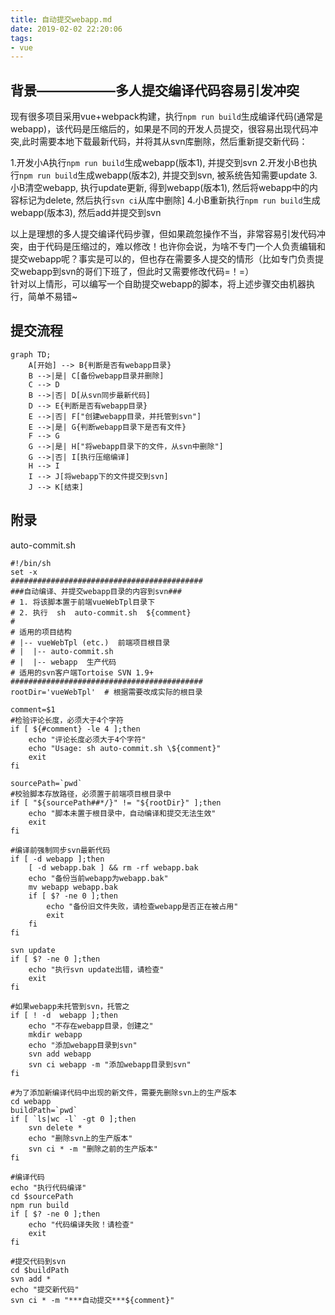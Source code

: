 ```yaml
---
title: 自动提交webapp.md
date: 2019-02-02 22:20:06
tags:
- vue
---
```


## 背景——————多人提交编译代码容易引发冲突  
现有很多项目采用vue+webpack构建，执行`npm run build`生成编译代码(通常是webapp)，该代码是压缩后的，如果是不同的开发人员提交，很容易出现代码冲突,此时需要本地下载最新代码，并将其从svn库删除，然后重新提交新代码：

1.开发小A执行`npm run build`生成webapp(版本1), 并提交到svn
2.开发小B也执行`npm run build`生成webapp(版本2), 并提交到svn, 被系统告知需要update
3.小B清空webapp, 执行update更新, 得到webapp(版本1), 然后将webapp中的内容标记为delete, 然后执行`svn ci`从库中删除]
4.小B重新执行`npm run build`生成webapp(版本3), 然后add并提交到svn


以上是理想的多人提交编译代码步骤，但如果疏忽操作不当，非常容易引发代码冲突，由于代码是压缩过的，难以修改！也许你会说，为啥不专门一个人负责编辑和提交webapp呢？事实是可以的，但也存在需要多人提交的情形（比如专门负责提交webapp到svn的哥们下班了，但此时又需要修改代码=！=）  
针对以上情形，可以编写一个自助提交webapp的脚本，将上述步骤交由机器执行，简单不易错~

## 提交流程
```mermaid
graph TD;
    A[开始] --> B{判断是否有webapp目录}
    B -->|是| C[备份webapp目录并删除]
    C --> D
    B -->|否| D[从svn同步最新代码]
    D --> E{判断是否有webapp目录}
    E -->|否| F["创建webapp目录，并托管到svn"]
    E -->|是| G{判断webapp目录下是否有文件}
    F --> G
    G -->|是| H["将webapp目录下的文件，从svn中删除"]
    G -->|否| I[执行压缩编译]
    H --> I
    I --> J[将webapp下的文件提交到svn]
    J --> K[结束]
```

## 附录
auto-commit.sh
```
#!/bin/sh
set -x
###########################################
###自动编译、并提交webapp目录的内容到svn###
# 1. 将该脚本置于前端vueWebTpl目录下
# 2. 执行  sh  auto-commit.sh  ${comment}
#
# 适用的项目结构
# |-- vueWebTpl (etc.)  前端项目根目录
# |  |-- auto-commit.sh
# |  |-- webapp  生产代码
# 适用的svn客户端Tortoise SVN 1.9+
###########################################
rootDir='vueWebTpl'  # 根据需要改成实际的根目录

comment=$1
#检验评论长度，必须大于4个字符
if [ ${#comment} -le 4 ];then
    echo "评论长度必须大于4个字符"
    echo "Usage: sh auto-commit.sh \${comment}"
    exit
fi

sourcePath=`pwd`
#校验脚本存放路径，必须置于前端项目根目录中
if [ "${sourcePath##*/}" != "${rootDir}" ];then
    echo "脚本未置于根目录中，自动编译和提交无法生效"
    exit
fi

#编译前强制同步svn最新代码
if [ -d webapp ];then
    [ -d webapp.bak ] && rm -rf webapp.bak
    echo "备份当前webapp为webapp.bak"
    mv webapp webapp.bak
    if [ $? -ne 0 ];then
        echo "备份旧文件失败，请检查webapp是否正在被占用"
        exit
    fi
fi

svn update
if [ $? -ne 0 ];then
    echo "执行svn update出错，请检查"
    exit
fi

#如果webapp未托管到svn，托管之
if [ ! -d  webapp ];then
    echo "不存在webapp目录，创建之"
    mkdir webapp
    echo "添加webapp目录到svn"
    svn add webapp
    svn ci webapp -m "添加webapp目录到svn"
fi

#为了添加新编译代码中出现的新文件，需要先删除svn上的生产版本
cd webapp
buildPath=`pwd`
if [ `ls|wc -l` -gt 0 ];then
    svn delete *
    echo "删除svn上的生产版本"
    svn ci * -m "删除之前的生产版本"
fi

#编译代码
echo "执行代码编译"
cd $sourcePath
npm run build
if [ $? -ne 0 ];then
    echo "代码编译失败！请检查"
    exit
fi

#提交代码到svn
cd $buildPath
svn add *
echo "提交新代码"
svn ci * -m "***自动提交***${comment}"
```
